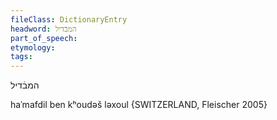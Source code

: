 ```yaml
---
fileClass: DictionaryEntry
headword: המבֿדיל
part_of_speech: 
etymology: 
tags: 
---
```

המבֿדיל

haˈmafdil ben kʰoudəš ləxoul  {SWITZERLAND, Fleischer 2005}